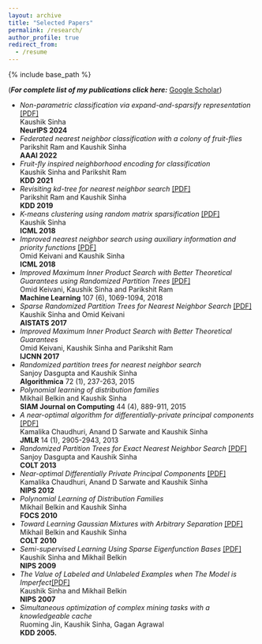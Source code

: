 ```yaml
---
layout: archive
title: "Selected Papers"
permalink: /research/
author_profile: true
redirect_from:
  - /resume
---
```


{% include base_path %}

(**_For complete list of my publications click here:_** [Google Scholar](https://scholar.google.com/citations?user=_jAhb40AAAAJ))

* *Non-parametric classification via expand-and-sparsify representation* [[PDF]](https://papers.nips.cc/paper_files/paper/2024/file/349956dee974cfdcbbb2d06afad5dd4a-Paper-Conference.pdf)<br>
Kaushik Sinha <br>
**NeurIPS 2024**
* *Federated nearest neighbor classification with a colony of fruit-flies*<br>
Parikshit Ram and Kaushik Sinha<br>
**AAAI 2022**
* *Fruit-fly inspired neighborhood encoding for classification*<br>
Kaushik Sinha and Parikshit Ram <br>
**KDD 2021**
* *Revisiting kd-tree for nearest neighbor search* [[PDF]](https://dl.acm.org/doi/10.1145/3292500.3330875)<br>
Parikshit Ram and Kaushik Sinha<br>
**KDD 2019** 
* *K-means clustering using random matrix sparsification* [[PDF]](http://proceedings.mlr.press/v80/sinha18a/sinha18a.pdf)<br>
Kaushik Sinha<br>
**ICML 2018**
* *Improved nearest neighbor search using auxiliary information and priority functions* [[PDF]](http://proceedings.mlr.press/v80/keivani18a/keivani18a.pdf)<br>
Omid Keivani and Kaushik Sinha<br>
**ICML 2018**
* *Improved Maximum Inner Product Search with Better Theoretical Guarantees using Randomized Partition Trees* [[PDF]](https://link.springer.com/epdf/10.1007/s10994-018-5711-7?author_access_token=Et6KtKsuj7uwxlS3Q7waPfe4RwlQNchNByi7wbcMAY7z_DLO1dOggg-RRe9wxrGSzY7TOwK4ZqGNCoupVn0AHeQPVlHfN2bHTA0dPLV8sZnrgzYeYej7VihUjyMWGOM6ggrlIZkod2J7KMGeXY8HxA%3D%3D)<br>
Omid Keivani, Kaushik Sinha and Parikshit Ram<br>
**Machine Learning** 107 (6), 1069-1094, 2018
* *Sparse Randomized Partition Trees for Nearest Neighbor Search* [[PDF]](http://proceedings.mlr.press/v54/sinha17a/sinha17a.pdf)<br>
Kaushik Sinha and Omid Keivani<br>
**AISTATS 2017**
* *Improved Maximum Inner Product Search with Better Theoretical Guarantees*<br>
Omid Keivani, Kaushik Sinha and Parikshit Ram<br>
**IJCNN 2017**
* *Randomized partition trees for nearest neighbor search*<br>
Sanjoy Dasgupta and Kaushik Sinha<br>
**Algorithmica** 72 (1), 237-263, 2015
* *Polynomial learning of distribution families*<br>
Mikhail Belkin and Kaushik Sinha<br>
**SIAM Journal on Computing** 44 (4), 889-911, 2015
* *A near-optimal algorithm for differentially-private principal components* [[PDF]](http://www.jmlr.org/papers/volume14/chaudhuri13a/chaudhuri13a.pdf)<br>
Kamalika Chaudhuri, Anand D Sarwate and Kaushik Sinha<br>
**JMLR** 14 (1), 2905-2943, 2013
* *Randomized Partition Trees for Exact Nearest Neighbor Search* [[PDF]](http://proceedings.mlr.press/v30/Dasgupta13.pdf)<br>
Sanjoy Dasgupta and Kaushik Sinha<br>
**COLT 2013**
* *Near-optimal Differentially Private Principal Components*  [[PDF]](https://papers.nips.cc/paper/4565-near-optimal-differentially-private-principal-components.pdf)<br>
Kamalika Chaudhuri, Anand D Sarwate and Kaushik Sinha<br>
**NIPS 2012**
* *Polynomial Learning of Distribution Families*<br>
Mikhail Belkin and Kaushik Sinha<br>
**FOCS 2010**
* *Toward Learning Gaussian Mixtures with Arbitrary Separation* [[PDF]](http://www.learningtheory.org/colt2010/papers/082sinha.pdf)<br>
Mikhail Belkin and Kaushik Sinha<br>
**COLT 2010**
* *Semi-supervised Learning Using Sparse Eigenfunction Bases* [[PDF]](https://papers.nips.cc/paper/3852-semi-supervised-learning-using-sparse-eigenfunction-bases.pdf)<br>
Kaushik Sinha and Mikhail Belkin<br>
**NIPS 2009**
* *The Value of Labeled and Unlabeled Examples when The Model is Imperfect*[[PDF]](https://papers.nips.cc/paper/3345-the-value-of-labeled-and-unlabeled-examples-when-the-model-is-imperfect.pdf)<br>
Kaushik Sinha and Mikhail Belkin<br>
**NIPS 2007** 
* *Simultaneous optimization of complex mining tasks with a knowledgeable cache*<br>
Ruoming Jin, Kaushik Sinha, Gagan Agrawal<br>
**KDD 2005.**
